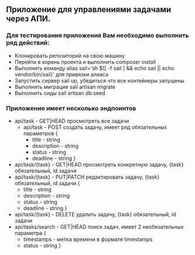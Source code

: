 ## Приложение для управлениями задачами через АПИ.

### Для тестирования приложения Вам необходимо выполнить ряд действий:

- Клонировать репозиторий на свою машину
- Перейти в корень проекта и выполнить composer install
- Выполнить команду alias sail='sh $([ -f sail ] && echo sail || echo vendor/bin/sail)' для привязки алиаса
- Запустить сервер sail up, убедиться что все контейнеры запущены
- Выполнить миграции sail artisan migrate
- Выполнить сиды sail artisan db:seed

### Приложение имеет несколько эндпоинтов

- api/task - GET|HEAD просмотреть все задачи
  - api/task - POST создать задачу, имеет ряд обязательных параметров
  {
    - title - string
    - description - string
    - status - string
    - deadline - string
  }
- api/task/{task} - GET|HEAD просмотреть конкретную задачу, {task} обязательный, id задачи 
- api/task/{task} - PUT|PATCH редактировать задачу, {task} обязательный, id задачи
  {
    - title - string
    - description - string
    - status - string
    - deadline - string
  }
- api/task/{task} - DELETE удалить задачу, {task} обязательный, id задачи
- api/tasks/search - GET|HEAD поиск задач, имеет 2 необязательных параметра
  {
    - timestamps - метка времени в формате timestamps
    - status - string
  }
